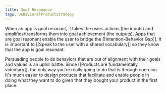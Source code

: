 ```yaml
---
title: Goal Resonance
tags: BehavioralProductStrategy
---
```

When an app is goal resonant, it takes the users actions (the inputs) and amplifies/transforms them into goal achievement (the outputs). Apps that are goal resonant enable the user to bridge the [[Intention-Behavior Gap]]. It is important to [[Speak to the user with a shared vocabulary]] so they know that the app is goal resonant.

Persuading people to do behaviors that are out of alignment with their goals and values is an uphill battle. Since [[Products are fundamentally voluntary]], the only way you're really going to do that is through coercion. It's much easier to design products that facilitate and enable people in doing what they want to do given that they bought your product in the first place.